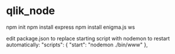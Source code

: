# qlik_node


npm init
npm install express
npm install enigma.js ws

edit package.json to replace starting script with nodemon to restart automatically:
  "scripts": {
    "start": "nodemon ./bin/www"
  },
